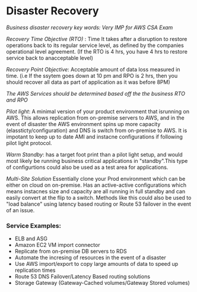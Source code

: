 # Disaster Recovery

*Business disaster recovery key words: Very IMP for AWS CSA Exam*

*Recovery Time Objective (RTO)* : Time It takes after a disruption to restore operations back to its regular service level, as defined by the companies operational level agreement. (If the RTO is 4 hrs, you have 4 hrs to restore service back to anacceptable level)

*Recovery Point Objective*: Acceptable amount of data loss measured in time. (i.e If the ssytem goes down at 10 pm and RPO is 2 hrs, then you should recover all data as part of application as it was before 8PM)


*The AWS Services should be determined based off the the business RTO and RPO*

*Pilot light*: A minimal version of your product environment that isrunning on AWS. This allows replication from on-premise servers to AWS, and in the event of disaster the AWS environment spins up more capacity (elassticty/configuration) and DNS is switch from on-premise to AWS. It is impotant to keep up to date AMI and instacne configurations if following pilot light protocol.

*Warm Standby*: has a target foot print than a pilot light setup, and would most likely be running business critical applications in "standby".This type of configurtions could also be used as a test area for applications.

*Multi-Site Solution* Essentially clone your Prod environment which can be either on cloud on on-premise. Has an active-active configurations which means instacnes size and capacity are all running in full standby and can easily convert at the flip to a switch.
Methods like this could also be used to "load balance" using latency based routing or Route 53 failover in the event of an issue.

### Service Examples:

* ELB and ASG
* Amazon EC2 VM import connector
* Replicate from on-premise DB servers to RDS
* Automate the incresing of resources in the event of a disaster
* Use AWS import/export to copy large amounts of data to speed up replication times 
* Route 53 DNS Failover/Latency Based routing solutions
* Storage Gateway (Gateway-Cached volumes/Gateway Stored volumes)

